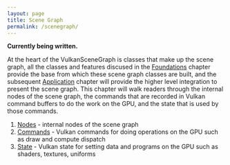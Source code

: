 ```yaml
---
layout: page
title: Scene Graph
permalink: /scenegraph/
---
```


**Currently being written.**

At the heart of the VulkanSceneGraph is classes that make up the scene graph, all the classes and features discused in the [Foundations](2_Foundations/index.md) chapter provide the base from which these scene graph classes are built, and the subsequent [Application](4_Application/index.md) chapter will provide the higher level integration to present the scene graph. This chapter will walk readers through the internal nodes of the scene graph, the commands that are recorded in Vulkan command buffers to do the work on the GPU, and the state that is used by those commands.

1. [Nodes](Nodes.md) - internal nodes of the scene graph
2. [Commands](Commands.md) - Vulkan commands for doing operations on the GPU such as draw and compute dispatch
3. [State](State.md) - Vulkan state for setting data and programs on the GPU such as shaders, textures, uniforms
